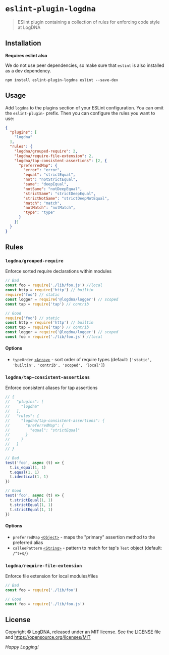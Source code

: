 # `eslint-plugin-logdna`

> ESlint plugin containing a collection of rules for enforcing code style at LogDNA

## Installation

**Requires eslint also**

We do not use peer dependencies, so make sure that `eslint` is also installed as a dev dependency.

```shell
npm install eslint-plugin-logdna eslint --save-dev
```

## Usage

Add `logdna` to the plugins section of your ESLint configuration. You can omit 
the `eslint-plugin-` prefix. Then you can configure the rules you want to use:

```json
{
  "plugins": [
    "logdna"
  ],
  "rules": {
    "logdna/grouped-require": 2,
    "logdna/require-file-extension": 2,
    "logdna/tap-consistent-assertions": [2, {
      "preferredMap": {
        "error": "error",
        "equal": "strictEqual",
        "not": "notStrictEqual",
        "same": "deepEqual",
        "notSame": "notDeepEqual",
        "strictSame": "strictDeepEqual",
        "strictNotSame": "strictDeepNotEqual",
        "match": "match",
        "notMatch": "notMatch",
        "type": "type"
      }
    }]
  }
}
```

## Rules

### `logdna/grouped-require`

Enforce sorted require declarations within modules

```js
// Bad
const foo = require('./lib/foo.js') //local
const http = require('http') // builtin
require('foo') // static
const logger = require('@logdna/logger') // scoped
const tap = require('tap') // contrib

// Good
require('foo') // static
const http = require('http') // builtin
const tap = require('tap') // contrib
const logger = require('@logdna/logger') // scoped
const foo = require('./lib/foo.js') //local
```

#### Options

* `typeOrder` [`<Array>`][] - sort order of require types 
(default: `['static', 'builtin', 'contrib', 'scoped', 'local']`)

### `logdna/tap-consistent-assertions`

Enforce consistent aliases for tap assertions

```js
// {
//   "plugins": [
//     "logdna"
//   ],
//   "rules": {
//     "logdna/tap-consistent-assertions": {
//       "preferredMap": {
//         "equal": "strictEqual"
//       }
//     }
//   }
// }

// Bad
test('foo', async (t) => {
  t.is_equal(1, 1)
  t.equal(1, 1)
  t.identical(1, 1)
})

// Good
test('foo', async (t) => {
  t.strictEqual(1, 1)
  t.strictEqual(1, 1)
  t.strictEqual(1, 1)
})
```

#### Options
* `preferredMap` [`<Object>`][] -  maps the "primary" assertion method to the preferred alias
* `calleePattern` [`<String>`][] - pattern to match for tap's `Test` object (default: `/^t+$/`)

### `logdna/require-file-extension`

Enforce file extension for local modules/files

```js
// Bad
const foo = require('./lib/foo')

// Good
const foo = require('./lib/foo.js')
```

## License

Copyright © [LogDNA](https://logdna.com), released under an MIT license. See the [LICENSE](./LICENSE) file and https://opensource.org/licenses/MIT

*Happy Logging!*

[`<Object>`]: https://mdn.io/object
[`<String>`]: https://mdn.io/string
[`<Array>`]: https://mdn.io/array
